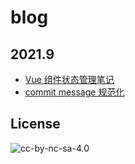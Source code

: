 # blog

## 2021.9

- [Vue 组件状态管理笔记](202109/20210906-state-manage-in-vue.md)
- [commit message 规范化](202109/20210928-change-log.md)

## License

![cc-by-nc-sa-4.0](https://i.creativecommons.org/l/by-nc-sa/4.0/88x31.png)
